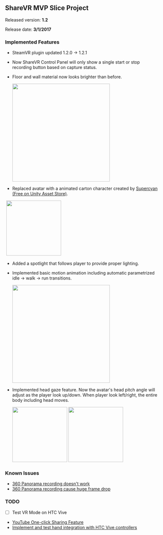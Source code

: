 ## ShareVR MVP Slice Project
Released version: **1.2**

Release date: **3/1/2017**

### Implemented Features

- SteamVR plugin updated 1.2.0 -> 1.2.1
- Now ShareVR Control Panel will only show a single start or stop recording button based on capture status.
- Floor and wall material now looks brighter than before. 
  
  <img src="https://github.com/nuvention-web/Team-H/blob/submission/UnityProjects/MVP_Slice/ReleaseNotes/Images/Wall1.png?raw=true" width="320">
  
- Replaced avatar with a animated carton character created by [Supercyan (Free on Unity Asset Store)](https://www.assetstore.unity3d.com/en/#!/content/79870).
  
  <img src="https://github.com/nuvention-web/Team-H/blob/submission/UnityProjects/MVP_Slice/ReleaseNotes/Images/Avatar2.png?raw=true" width="180">
- Added a spotlight that follows player to provide proper lighting.
- Implemented basic motion animation including automatic parametrized idle -> walk -> run transitions.
  
  <img src="https://github.com/nuvention-web/Team-H/blob/submission/UnityProjects/MVP_Slice/ReleaseNotes/Images/Animation1.png?raw=true" width="320">
- Implemented head gaze feature. Now the avatar's head pitch angle will adjust as the player look up/down. When player look left/right, the entire body including head moves.
  
  <img src="https://github.com/nuvention-web/Team-H/blob/submission/UnityProjects/MVP_Slice/ReleaseNotes/Images/Avatar3.png?raw=true" width="180">
  <img src="https://github.com/nuvention-web/Team-H/blob/submission/UnityProjects/MVP_Slice/ReleaseNotes/Images/Avatar4.png?raw=true" width="180">


### Known Issues

- [360 Panorama recording doesn't work](https://github.com/nuvention-web/Team-H/issues/15)
- [360 Panorama recording cause huge frame drop](https://github.com/nuvention-web/Team-H/issues/15)

### TODO

- [ ] Test VR Mode on HTC Vive
- [YouTube One-click Sharing Feature](https://github.com/nuvention-web/Team-H/issues/16)
- [Implement and test hand integration with HTC Vive controllers](https://github.com/nuvention-web/Team-H/issues/18)
